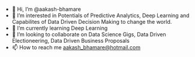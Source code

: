 - 👋 Hi, I’m @aakash-bhamare
- 👀 I’m interested in Potentials of Predictive Analytics, Deep Learning and Capabilites of Data Driven Decision Making to change the world.
- 🌱 I’m currently learning Deep Learning
- 💞️ I’m looking to collaborate on Data Science Gigs, Data Driven Electioneering, Data Driven Business Proposals
- 📫 How to reach me aakash_bhamare@hotmail.com

<!---
aakash-bhamare/aakash-bhamare is a ✨ special ✨ repository because its `README.md` (this file) appears on your GitHub profile.
You can click the Preview link to take a look at your changes.
--->
